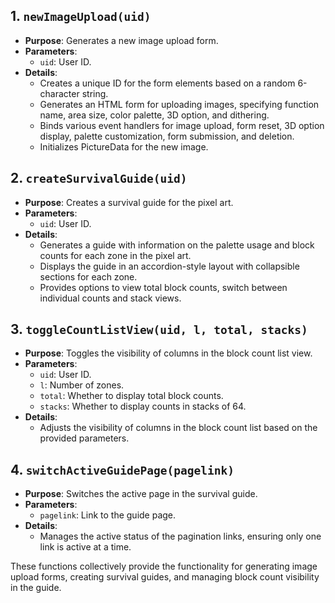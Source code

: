 ## 1. `newImageUpload(uid)`
- **Purpose**: Generates a new image upload form.
- **Parameters**:
  - `uid`: User ID.
- **Details**:
  - Creates a unique ID for the form elements based on a random 6-character string.
  - Generates an HTML form for uploading images, specifying function name, area size, color palette, 3D option, and dithering.
  - Binds various event handlers for image upload, form reset, 3D option display, palette customization, form submission, and deletion.
  - Initializes PictureData for the new image.

## 2. `createSurvivalGuide(uid)`
- **Purpose**: Creates a survival guide for the pixel art.
- **Parameters**:
  - `uid`: User ID.
- **Details**:
  - Generates a guide with information on the palette usage and block counts for each zone in the pixel art.
  - Displays the guide in an accordion-style layout with collapsible sections for each zone.
  - Provides options to view total block counts, switch between individual counts and stack views.

## 3. `toggleCountListView(uid, l, total, stacks)`
- **Purpose**: Toggles the visibility of columns in the block count list view.
- **Parameters**:
  - `uid`: User ID.
  - `l`: Number of zones.
  - `total`: Whether to display total block counts.
  - `stacks`: Whether to display counts in stacks of 64.
- **Details**:
  - Adjusts the visibility of columns in the block count list based on the provided parameters.

## 4. `switchActiveGuidePage(pagelink)`
- **Purpose**: Switches the active page in the survival guide.
- **Parameters**:
  - `pagelink`: Link to the guide page.
- **Details**:
  - Manages the active status of the pagination links, ensuring only one link is active at a time.

These functions collectively provide the functionality for generating image upload forms, creating survival guides, and managing block count visibility in the guide.
